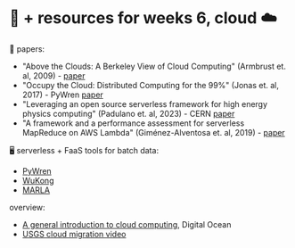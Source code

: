 # 🤖 + resources for weeks 6, cloud ☁️  

📄 papers:
- "Above the Clouds: A Berkeley View of Cloud Computing" (Armbrust et. al, 2009) - [paper](https://github.com/mab253/bigdata_spring24/blob/main/readings/berkeley-cloud-2009.pdf)
- "Occupy the Cloud: Distributed Computing for the 99%" (Jonas et. al, 2017) - PyWren [paper](https://github.com/mab253/bigdata_spring24/blob/main/readings/occupyCloud.pdf)
- "Leveraging an open source serverless framework for high energy physics computing" (Padulano et. al, 2023) - CERN [paper](https://github.com/mab253/bigdata_spring24/blob/main/readings/cern-serverless.pdf) 
- "A framework and a performance assessment for serverless MapReduce on AWS Lambda" (Giménez-Alventosa et. al, 2019) - [paper](https://www.researchgate.net/publication/331572138_A_framework_and_a_performance_assessment_for_serverless_MapReduce_on_AWS_Lambda)

🖥️ serverless + FaaS tools for batch data:
- [PyWren](http://pywren.io/)
- [WuKong](https://github.com/ds2-lab/Wukong)
- [MARLA](https://github.com/grycap/marla)

overview:
- [A general introduction to cloud computing](https://www.digitalocean.com/community/tutorials/a-general-introduction-to-cloud-computing), Digital Ocean
- [USGS cloud migration video](https://www.usgs.gov/media/videos/landsat-data-cloud)
